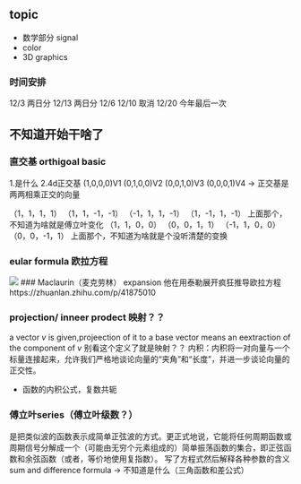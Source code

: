 ## topic 
* 数学部分 signal
* color
* 3D graphics

### 时间安排
12/3 两日分 12/13 两日分
12/6 12/10 取消
12/20 今年最后一次

## 不知道开始干啥了
### 直交基 orthigoal basic
1.是什么
2.4d正交基
(1,0,0,0)V1
(0,1,0,0)V2
(0,0,1,0)V3
(0,0,0,1)V4
-> 正交基是两两相乘正交的向量

（1，1，1，1）
（1，1，-1，-1）
（-1，1，1，-1）
（1，-1，1，-1）
上面那个，不知道为啥就是傅立叶变化
（1，1，0，0）
（0，0，1，1）
（-1，1，0，0）
（0，0，-1，1）
上面那个，不知道为啥就是个没听清楚的变换
  


### eular formula 欧拉方程
<img src ="https://wikimedia.org/api/rest_v1/media/math/render/svg/4907c0489ab08ce550c7700a1587d4634801dff8">
### Maclaurin（麦克劳林） expansion
他在用泰勒展开疯狂推导欧拉方程
https://zhuanlan.zhihu.com/p/41875010
  



### projection/ inneer prodect 映射？？
a vector *v* is given,projeection of it to a base vector means an eextraction of the component of *v* 别看这个定义了就是映射？？
内积：内积将一对向量与一个标量连接起来，允许我们严格地谈论向量的“夹角”和“长度”，并进一步谈论向量的正交性。
* 函数的内积公式，复数共轭

### 傅立叶series（傅立叶级数？）
是把类似波的函数表示成简单正弦波的方式。更正式地说，它能将任何周期函数或周期信号分解成一个（可能由无穷个元素组成的）简单振荡函数的集合，即正弦函数和余弦函数（或者，等价地使用复指数）。
写了方程式然后解释各种参数的含义
sum and difference formula -> 不知道是什么（三角函数和差公式）